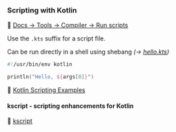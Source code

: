 ### Scripting with Kotlin

🔗 [Docs -> Tools -> Compiler -> Run scripts﻿](https://kotlinlang.org/docs/command-line.html#run-scripts)

Use the `.kts` suffix for a script file.

Can be run directly in a shell using shebang *(-> [hello.kts](./hello.kts))*

```kotlin
#!/usr/bin/env kotlin

println("Hello, ${args[0]}")
```

🔗 [Kotlin Scripting Examples](https://github.com/Kotlin/kotlin-script-examples/blob/master/jvm/main-kts/MainKts.md)

#### kscript - scripting enhancements for Kotlin

🔗 [kscript](https://github.com/holgerbrandl/kscript)
